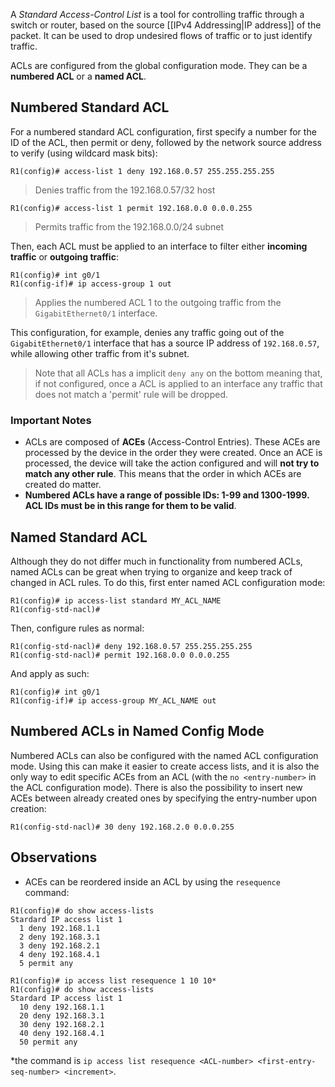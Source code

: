  A *Standard Access-Control List* is a tool for controlling traffic through a switch or router, based on the source [[IPv4 Addressing|IP address]] of the packet. It can be used to drop undesired flows of traffic or to just identify traffic.

ACLs are configured from the global configuration mode. They can be a **numbered ACL** or a **named ACL**.

## Numbered Standard ACL

For a numbered standard ACL configuration, first specify a number for the ID of the ACL, then permit or deny, followed by the network source address to verify (using wildcard mask bits):

```IOS
R1(config)# access-list 1 deny 192.168.0.57 255.255.255.255
```
> Denies traffic from the 192.168.0.57/32 host

```IOS
R1(config)# access-list 1 permit 192.168.0.0 0.0.0.255
```
> Permits traffic from the 192.168.0.0/24 subnet

Then, each ACL must be applied to an interface to filter either **incoming traffic** or **outgoing traffic**:

```IOS
R1(config)# int g0/1
R1(config-if)# ip access-group 1 out
```
> Applies the numbered ACL 1 to the outgoing traffic from the `GigabitEthernet0/1` interface.

This configuration, for example, denies any traffic going out of the `GigabitEthernet0/1` interface that has a source IP address of `192.168.0.57`, while allowing other traffic from it's subnet.

> Note that all ACLs has a implicit `deny any` on the bottom meaning that, if not configured, once a ACL is applied to an interface any traffic that does not match a 'permit' rule will be dropped.

### Important Notes

- ACLs are composed of **ACEs** (Access-Control Entries). These ACEs are processed by the device in the order they were created. Once an ACE is processed, the device will take the action configured and will **not try to match any other rule**. This means that the order in which ACEs are created do matter.
- **Numbered ACLs have a range of possible IDs: 1-99 and 1300-1999. ACL IDs must be in this range for them to be valid**.

## Named Standard ACL

Although they do not differ much in functionality from numbered ACLs, named ACLs can be great when trying to organize and keep track of changed in ACL rules. To do this, first enter named ACL configuration mode:

```IOS
R1(config)# ip access-list standard MY_ACL_NAME
R1(config-std-nacl)# 
```

Then, configure rules as normal:

```IOS
R1(config-std-nacl)# deny 192.168.0.57 255.255.255.255
R1(config-std-nacl)# permit 192.168.0.0 0.0.0.255
```

And apply as such:

```IOS
R1(config)# int g0/1
R1(config-if)# ip access-group MY_ACL_NAME out
```

## Numbered ACLs in Named Config Mode

Numbered ACLs can also be configured with the named ACL configuration mode. Using this can make it easier to create access lists, and it is also the only way to edit specific ACEs from an ACL (with the `no <entry-number>` in the ACL configuration mode). There is also the possibility to insert new ACEs between already created ones by specifying the entry-number upon creation:

```IOS
R1(config-std-nacl)# 30 deny 192.168.2.0 0.0.0.255
```

## Observations

- ACEs can be reordered inside an ACL by using the `resequence` command:
```
R1(config)# do show access-lists
Stardard IP access list 1
  1 deny 192.168.1.1
  2 deny 192.168.3.1
  3 deny 192.168.2.1
  4 deny 192.168.4.1
  5 permit any

R1(config)# ip access list resequence 1 10 10*
R1(config)# do show access-lists
Stardard IP access list 1
  10 deny 192.168.1.1
  20 deny 192.168.3.1
  30 deny 192.168.2.1
  40 deny 192.168.4.1
  50 permit any
```
\*the command is `ip access list resequence <ACL-number> <first-entry-seq-number> <increment>`.

